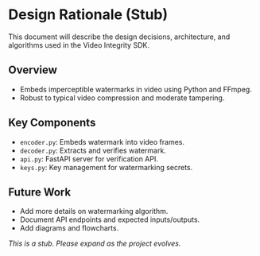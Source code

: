# Design Rationale (Stub)

This document will describe the design decisions, architecture, and algorithms used in the Video Integrity SDK.

## Overview
- Embeds imperceptible watermarks in video using Python and FFmpeg.
- Robust to typical video compression and moderate tampering.

## Key Components
- `encoder.py`: Embeds watermark into video frames.
- `decoder.py`: Extracts and verifies watermark.
- `api.py`: FastAPI server for verification API.
- `keys.py`: Key management for watermarking secrets.

## Future Work
- Add more details on watermarking algorithm.
- Document API endpoints and expected inputs/outputs.
- Add diagrams and flowcharts.

_This is a stub. Please expand as the project evolves._
